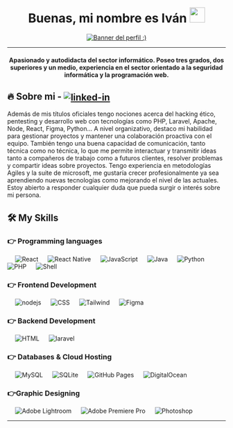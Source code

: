 
  
<h1 align="center">Buenas, mi nombre es Iván  <img src="https://media.giphy.com/media/hvRJCLFzcasrR4ia7z/giphy.gif" width="35"></h1>
<p align="center">
  <a href="https://github.com/DenverCoder1/readme-typing-svg"><img alt="Banner del perfil :)" src="https://readme-typing-svg.herokuapp.com/?lines=Full+Stack+Web+Developer;Técnico+titulado+medio%20y%20superior;Administrador%20de%20Sistemas%20Informáticos%20y%20Redes;Desarrollador+de+aplicaciones+web;Técnico%20en%20sistemas%20microinformáticos%20y%20redes;Entusiasta%20de%20UI,%20UX+y+Graphic%20Design;¡Siempre%20aprendiendo%20cosas%20nuevas!&color=25B345&center=true&width=600&height=50"></a>
</p>
<hr/>
<h4 align="center">Apasionado y autodidacta del sector informático. Poseo tres grados, dos superiores y un medio, experiencia en el sector orientado a la seguridad informática y la programación web.</h4>



## 🔥 Sobre mi -  [<img align="center" alt="linked-in" src="https://img.shields.io/badge/linkedin-%230077B5.svg?&style=for-the-badge&logo=linkedin&logoColor=white" />](https://www.linkedin.com/in/iván-sáez-rodrigo-15713a151/)
Además de mis títulos oficiales tengo nociones acerca del hacking ético, pentesting y desarrollo web con tecnologías como PHP, Laravel, Apache, Node, React, Figma, Python... A nivel organizativo, destaco mi habilidad para gestionar proyectos y mantener una colaboración proactiva con el equipo. También tengo una buena capacidad de comunicación, tanto técnica como no técnica, lo que me permite interactuar y transmitir ideas tanto a compañeros de trabajo como a futuros clientes, resolver problemas y compartir ideas sobre proyectos. Tengo experiencia en metodologías Agiles y la suite de microsoft, me gustaría crecer profesionalmente ya sea aprendiendo nuevas tecnologías como mejorando el nivel de las actuales. Estoy abierto a responder cualquier duda que pueda surgir o interés sobre mi persona.
<br>


## 🛠️ My Skills

### 👉 Programming languages

<p align="left"> 
  &emsp; 
    <img alt="React" src="https://img.shields.io/badge/React%20-%2300599C.svg?logo=React&logoColor=white">
  &emsp;
     <img alt="React Native" src="https://img.shields.io/badge/React%20Native-%2300599C.svg?logo=React&logoColor=white">
  &emsp;
     <img alt="JavaScript" src="https://img.shields.io/badge/JavaScript%20-%23F7DF1E.svg?logo=javascript&logoColor=black">
  &emsp;
    <img alt="Java" src="https://img.shields.io/badge/Java-%23007396.svg?logo=java&logoColor=white&color=d6681a">
  &emsp;
    <img alt="Python" src="https://img.shields.io/badge/Python%20-%2314354C.svg?logo=python&logoColor=white">
  &emsp;
    <img alt="PHP" src="https://img.shields.io/badge/PHP-%23777BB4.svg?logo=php&logoColor=white"/>
      &emsp;
    <img alt="Shell" src="https://img.shields.io/badge/ShellScript-FFFFFF.svg?logo=linux&logoColor=black"/>
    
</p>

### 👉 Frontend Development
<p align="left"> 
  &emsp; 
   <img alt="nodejs" src="https://img.shields.io/badge/HTML5%20-%23E34F26.svg?logo=html5&logoColor=white">
  &emsp;
    <img alt="CSS" src="https://img.shields.io/badge/CSS%20-%231572B6.svg?logo=css3&logoColor=white">
   &emsp;
    <img alt="Tailwind" src="https://img.shields.io/badge/Tailwind-blue.svg?style=flat&logo=tailwindcss&logoColor=white"/>
       &emsp;
       <img alt="Figma" src="https://img.shields.io/badge/Figma-black.svg?style=flat&logo=figma&logoColor=white"/>
</p>

### 👉 Backend Development
<p align="left"> 
  &emsp; 
   <img alt="HTML" src="https://img.shields.io/badge/NodeJS-darkgreen.svg?logo=nodedotjs&logoColor=white">
  &emsp;
    <img alt="laravel" src="https://img.shields.io/badge/Laravel-red.svg?logo=laravel&logoColor=white">
</p>

### 👉 Databases & Cloud Hosting
<p align="left">
  &emsp;
  <img alt="MySQL" src="https://img.shields.io/badge/MySQL-%2300f.svg?style=flat&logo=mysql&logoColor=white">
  &emsp;
    <img alt="SQLite" src ="https://img.shields.io/badge/sqlite-%2307405e.svg?style=flat&logo=sqlite&logoColor=white"/>
  &emsp;
<img alt="GitHub Pages" src="https://img.shields.io/badge/GitHub%20Pages-%23327FC7.svg?style=flat&llogo=github&logoColor=white">
  &emsp;
<img alt="DigitalOcean" src="https://img.shields.io/badge/DigitalOcean%20-blue.svg?logo=DigitalOcean&logoColor=white">
 </p>
 
### 👉Graphic Designing
<p align="left">
   &emsp;
    <img alt="Adobe Lightroom" src="https://img.shields.io/badge/Adobe Lightroom-%2300f.svg?style=flat&logo=adobelightroom&logoColor=white"/>
   &emsp; 
   <img alt="Adobe Premiere Pro" src="https://img.shields.io/badge/Adobe Premiere Pro-%2300f.svg?style=flat&logo=adobepremierepro&logoColor=white"/>
    &emsp;
  	<img alt="Photoshop" src="https://img.shields.io/badge/Photoshop-%2300C4CC.svg?style=flat&logo=adobephotoshop&logoColor=white"/>
 </p>
<hr>
